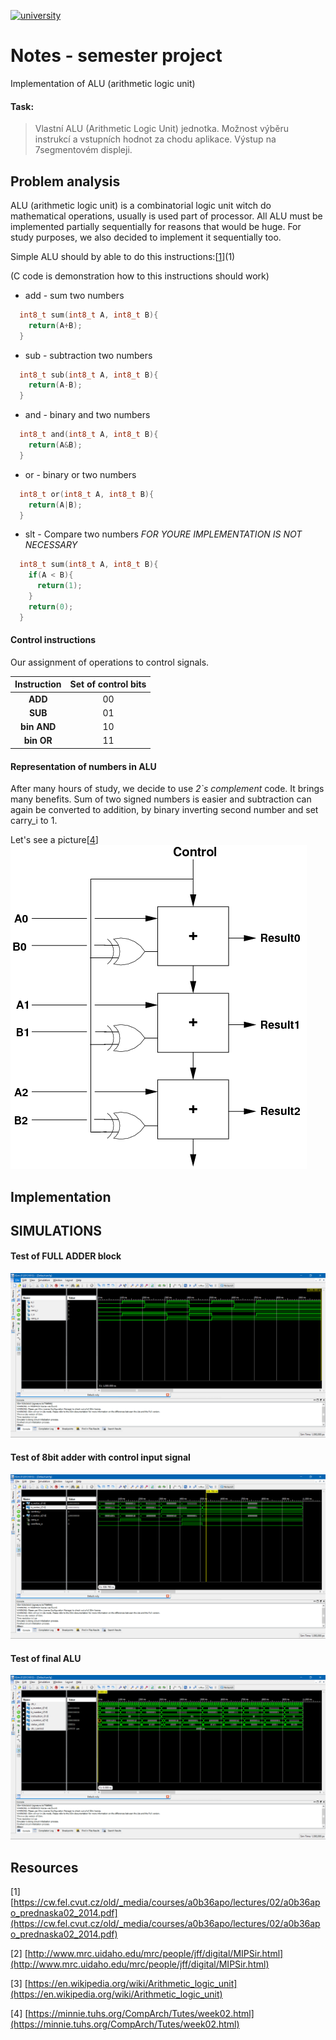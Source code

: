 [![university](https://img.shields.io/badge/university-Brno%20University%20of%20Technology-red.svg)](https://www.vutbr.cz/en/)

# Notes - semester project
Implementation of ALU (arithmetic logic unit)

#### Task:

  >Vlastní ALU (Arithmetic Logic Unit) jednotka. Možnost výběru instrukcí a vstupních hodnot za chodu aplikace. Výstup na 7segmentovém displeji.

## Problem analysis
ALU (arithmetic logic unit) is a combinatorial logic unit witch do mathematical operations,  usually is used part of processor. All ALU must be implemented partially sequentially for reasons that would be huge. For study purposes, we also decided to implement it sequentially too.

Simple ALU should by able to do this instructions:[[1]](1)

\(C code is demonstration how to this instructions should work)

  - add - sum two numbers
  ```c
    int8_t sum(int8_t A, int8_t B){
      return(A+B);
    }
  ```

  - sub - subtraction two numbers
  ```c
    int8_t sub(int8_t A, int8_t B){
      return(A-B);
    }
  ```
  - and - binary and two numbers
  ```c
    int8_t and(int8_t A, int8_t B){
      return(A&B);
    }
  ```
  - or - binary or two numbers
  ```c
    int8_t or(int8_t A, int8_t B){
      return(A|B);
    }
  ```
  - slt - Compare two numbers *FOR YOURE IMPLEMENTATION IS NOT NECESSARY*
  ```c
    int8_t sum(int8_t A, int8_t B){
      if(A < B){
        return(1);
      }
      return(0);
    }
  ```

#### Control instructions

Our assignment of operations to control signals.

| **Instruction** | **Set of control bits** |
| :-: | :-: |
| **ADD** | 00 |
| **SUB** | 01 |
| **bin AND** | 10 |
| **bin OR** | 11 |


#### Representation of numbers in ALU
After many hours of study, we decide to use *2`s complement* code.
It brings many benefits. Sum of two signed numbers is easier and subtraction can again be converted to addition, by binary inverting second number and set carry_i to 1.

Let's see a picture[[4]]
![TEST_FULL_ADDRE](IMG/NbitAdder.gif)


## Implementation


## SIMULATIONS

#### Test of FULL ADDER block
![TEST_FULL_ADDRE](IMG/TEST_FULL_ADDER.png)
#### Test of 8bit adder with control input signal
![TEST_ADDER8BIT](IMG/TEST_ADDER8BIT.png)
#### Test of final ALU
![TEST_ALU](IMG/TEST_ALU.png)

## Resources
\[1] [https://cw.fel.cvut.cz/old/_media/courses/a0b36apo/lectures/02/a0b36apo_prednaska02_2014.pdf](https://cw.fel.cvut.cz/old/_media/courses/a0b36apo/lectures/02/a0b36apo_prednaska02_2014.pdf)

\[2] [http://www.mrc.uidaho.edu/mrc/people/jff/digital/MIPSir.html](http://www.mrc.uidaho.edu/mrc/people/jff/digital/MIPSir.html)

\[3] [https://en.wikipedia.org/wiki/Arithmetic_logic_unit](https://en.wikipedia.org/wiki/Arithmetic_logic_unit)

\[4] [https://minnie.tuhs.org/CompArch/Tutes/week02.html](https://minnie.tuhs.org/CompArch/Tutes/week02.html)


[1]: https://cw.fel.cvut.cz/old/_media/courses/a0b36apo/lectures/02/a0b36apo_prednaska02_2014.pdf
[2]: http://www.mrc.uidaho.edu/mrc/people/jff/digital/MIPSir.html
[3]: https://en.wikipedia.org/wiki/Arithmetic_logic_unit
[4]: https://minnie.tuhs.org/CompArch/Tutes/week02.html
